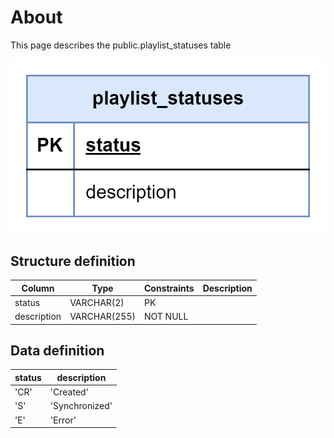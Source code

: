 # About  

This page describes the public.playlist_statuses table  

![alt text](playlist_statuses.png)

## Structure definition  

| Column | Type | Constraints | Description |
| - | - | - | - |
| status  | VARCHAR(2) | PK |
| description  | VARCHAR(255) | NOT NULL |

## Data definition 

| status | description |
| - | - |
| 'СR'  | 'Created' |
| 'S'  | 'Synchronized' |
| 'E'  | 'Error' |
